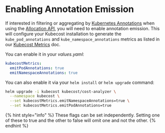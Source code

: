 # Enabling Annotation Emission

If interested in filtering or aggregating by [Kubernetes Annotations](https://kubernetes.io/docs/concepts/overview/working-with-objects/annotations/) when using the [Allocation API](/apis/monitoring-apis/api-allocation.md), you will need to enable annotation emission. This will configure your Kubecost installation to generate the `kube_pod_annotations` and `kube_namespace_annotations` metrics as listed in our [Kubecost Metrics](/architecture/user-metrics.md) doc.

You can enable it in your _values.yaml_:

```yaml
kubecostMetrics:
  emitPodAnnotations: true
  emitNamespaceAnnotations: true
```

You can also enable it via your `helm install` or `helm upgrade` command:

```bash
helm upgrade -i kubecost kubecost/cost-analyzer \
  --namespace kubecost \
  --set kubecostMetrics.emitNamespaceAnnotations=true \
  --set kubecostMetrics.emitPodAnnotations=true
```

{% hint style="info" %}
These flags can be set independently. Setting one of these to true and the other to false will omit one and not the other.
{% endhint %}
